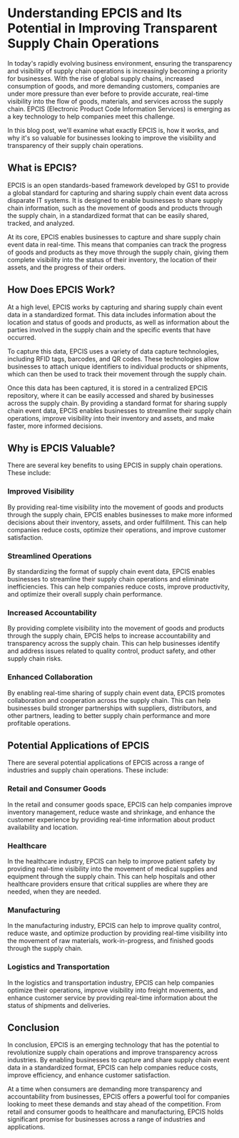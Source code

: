 # Understanding EPCIS and Its Potential in Improving Transparent Supply Chain Operations

In today's rapidly evolving business environment, ensuring the transparency and visibility of supply chain operations is increasingly becoming a priority for businesses. With the rise of global supply chains, increased consumption of goods, and more demanding customers, companies are under more pressure than ever before to provide accurate, real-time visibility into the flow of goods, materials, and services across the supply chain. EPCIS (Electronic Product Code Information Services) is emerging as a key technology to help companies meet this challenge.

In this blog post, we'll examine what exactly EPCIS is, how it works, and why it's so valuable for businesses looking to improve the visibility and transparency of their supply chain operations.

## What is EPCIS?

EPCIS is an open standards-based framework developed by GS1 to provide a global standard for capturing and sharing supply chain event data across disparate IT systems. It is designed to enable businesses to share supply chain information, such as the movement of goods and products through the supply chain, in a standardized format that can be easily shared, tracked, and analyzed.

At its core, EPCIS enables businesses to capture and share supply chain event data in real-time. This means that companies can track the progress of goods and products as they move through the supply chain, giving them complete visibility into the status of their inventory, the location of their assets, and the progress of their orders.

## How Does EPCIS Work?

At a high level, EPCIS works by capturing and sharing supply chain event data in a standardized format. This data includes information about the location and status of goods and products, as well as information about the parties involved in the supply chain and the specific events that have occurred.

To capture this data, EPCIS uses a variety of data capture technologies, including RFID tags, barcodes, and QR codes. These technologies allow businesses to attach unique identifiers to individual products or shipments, which can then be used to track their movement through the supply chain.

Once this data has been captured, it is stored in a centralized EPCIS repository, where it can be easily accessed and shared by businesses across the supply chain. By providing a standard format for sharing supply chain event data, EPCIS enables businesses to streamline their supply chain operations, improve visibility into their inventory and assets, and make faster, more informed decisions.

## Why is EPCIS Valuable?

There are several key benefits to using EPCIS in supply chain operations. These include:

### Improved Visibility

By providing real-time visibility into the movement of goods and products through the supply chain, EPCIS enables businesses to make more informed decisions about their inventory, assets, and order fulfillment. This can help companies reduce costs, optimize their operations, and improve customer satisfaction.

### Streamlined Operations

By standardizing the format of supply chain event data, EPCIS enables businesses to streamline their supply chain operations and eliminate inefficiencies. This can help companies reduce costs, improve productivity, and optimize their overall supply chain performance.

### Increased Accountability

By providing complete visibility into the movement of goods and products through the supply chain, EPCIS helps to increase accountability and transparency across the supply chain. This can help businesses identify and address issues related to quality control, product safety, and other supply chain risks.

### Enhanced Collaboration

By enabling real-time sharing of supply chain event data, EPCIS promotes collaboration and cooperation across the supply chain. This can help businesses build stronger partnerships with suppliers, distributors, and other partners, leading to better supply chain performance and more profitable operations.

## Potential Applications of EPCIS

There are several potential applications of EPCIS across a range of industries and supply chain operations. These include:

### Retail and Consumer Goods

In the retail and consumer goods space, EPCIS can help companies improve inventory management, reduce waste and shrinkage, and enhance the customer experience by providing real-time information about product availability and location.

### Healthcare

In the healthcare industry, EPCIS can help to improve patient safety by providing real-time visibility into the movement of medical supplies and equipment through the supply chain. This can help hospitals and other healthcare providers ensure that critical supplies are where they are needed, when they are needed.

### Manufacturing

In the manufacturing industry, EPCIS can help to improve quality control, reduce waste, and optimize production by providing real-time visibility into the movement of raw materials, work-in-progress, and finished goods through the supply chain.

### Logistics and Transportation

In the logistics and transportation industry, EPCIS can help companies optimize their operations, improve visibility into freight movements, and enhance customer service by providing real-time information about the status of shipments and deliveries.

## Conclusion

In conclusion, EPCIS is an emerging technology that has the potential to revolutionize supply chain operations and improve transparency across industries. By enabling businesses to capture and share supply chain event data in a standardized format, EPCIS can help companies reduce costs, improve efficiency, and enhance customer satisfaction.

At a time when consumers are demanding more transparency and accountability from businesses, EPCIS offers a powerful tool for companies looking to meet these demands and stay ahead of the competition. From retail and consumer goods to healthcare and manufacturing, EPCIS holds significant promise for businesses across a range of industries and applications.
